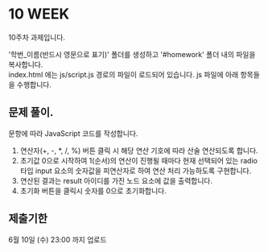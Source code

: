 # 10 WEEK

10주차 과제입니다.

'학번_이름(반드시 영문으로 표기)' 폴더를 생성하고 '#homework' 폴더 내의 파일을 복사합니다.<br/>
index.html 에는 js/script.js 경로의 파일이 로드되어 있습니다. js 파일에 아래 항목들을 수행합니다.


## 문제 풀이.
문항에 따라 JavaScript 코드를 작성합니다.

1) 연산자(+, -, *, /, %) 버튼 클릭 시 해당 연산 기호에 따라 산술 연산되도록 합니다.
2) 초기값 0으로 시작하여 1(순서)의 연산이 진행될 때마다 현재 선택되어 있는 radio 타입 input 요소의 숫자값을 피연산자로 하여 연산 처리 가능하도록 구현합니다.
3) 연산된 결과는 result 아이디를 가진 노드 요소에 값을 출력합니다.
4) 초기화 버튼을 클릭시 숫자를 0으로 초기화합니다.


## 제출기한

6월 10일 (수) 23:00 까지 업로드